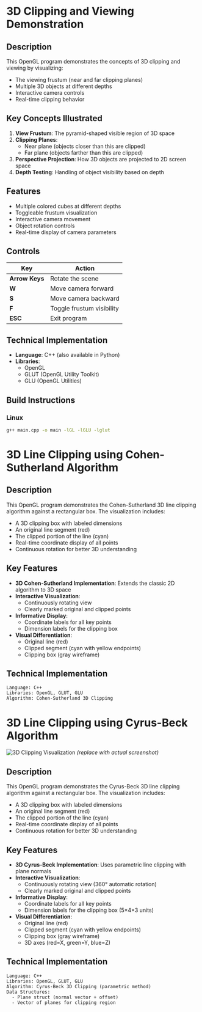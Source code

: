 # 3D Clipping and Viewing Demonstration

## Description
This OpenGL program demonstrates the concepts of 3D clipping and viewing by visualizing:
- The viewing frustum (near and far clipping planes)
- Multiple 3D objects at different depths
- Interactive camera controls
- Real-time clipping behavior

## Key Concepts Illustrated
1. **View Frustum**: The pyramid-shaped visible region of 3D space
2. **Clipping Planes**:
   - Near plane (objects closer than this are clipped)
   - Far plane (objects farther than this are clipped)
3. **Perspective Projection**: How 3D objects are projected to 2D screen space
4. **Depth Testing**: Handling of object visibility based on depth

## Features
- Multiple colored cubes at different depths
- Toggleable frustum visualization
- Interactive camera movement
- Object rotation controls
- Real-time display of camera parameters

## Controls
| Key | Action |
|-----|--------|
| **Arrow Keys** | Rotate the scene |
| **W** | Move camera forward |
| **S** | Move camera backward |
| **F** | Toggle frustum visibility |
| **ESC** | Exit program |

## Technical Implementation
- **Language**: C++ (also available in Python)
- **Libraries**:
  - OpenGL
  - GLUT (OpenGL Utility Toolkit)
  - GLU (OpenGL Utilities)

## Build Instructions

### Linux
```bash
g++ main.cpp -o main -lGL -lGLU -lglut
```

# 3D Line Clipping using Cohen-Sutherland Algorithm


## Description
This OpenGL program demonstrates the Cohen-Sutherland 3D line clipping algorithm against a rectangular box. The visualization includes:
- A 3D clipping box with labeled dimensions
- An original line segment (red)
- The clipped portion of the line (cyan)
- Real-time coordinate display of all points
- Continuous rotation for better 3D understanding

## Key Features
- **3D Cohen-Sutherland Implementation**: Extends the classic 2D algorithm to 3D space
- **Interactive Visualization**:
  - Continuously rotating view
  - Clearly marked original and clipped points
- **Informative Display**:
  - Coordinate labels for all key points
  - Dimension labels for the clipping box
- **Visual Differentiation**:
  - Original line (red)
  - Clipped segment (cyan with yellow endpoints)
  - Clipping box (gray wireframe)

## Technical Implementation
```plaintext
Language: C++
Libraries: OpenGL, GLUT, GLU
Algorithm: Cohen-Sutherland 3D Clipping
```
# 3D Line Clipping using Cyrus-Beck Algorithm

![3D Clipping Visualization](screenshot.png) *(replace with actual screenshot)*

## Description
This OpenGL program demonstrates the Cyrus-Beck 3D line clipping algorithm against a rectangular box. The visualization includes:
- A 3D clipping box with labeled dimensions
- An original line segment (red)
- The clipped portion of the line (cyan)
- Real-time coordinate display of all points
- Continuous rotation for better 3D understanding

## Key Features
- **3D Cyrus-Beck Implementation**: Uses parametric line clipping with plane normals
- **Interactive Visualization**:
  - Continuously rotating view (360° automatic rotation)
  - Clearly marked original and clipped points
- **Informative Display**:
  - Coordinate labels for all key points
  - Dimension labels for the clipping box (5×4×3 units)
- **Visual Differentiation**:
  - Original line (red)
  - Clipped segment (cyan with yellow endpoints)
  - Clipping box (gray wireframe)
  - 3D axes (red=X, green=Y, blue=Z)

## Technical Implementation
```plaintext
Language: C++
Libraries: OpenGL, GLUT, GLU
Algorithm: Cyrus-Beck 3D Clipping (parametric method)
Data Structures: 
  - Plane struct (normal vector + offset)
  - Vector of planes for clipping region
